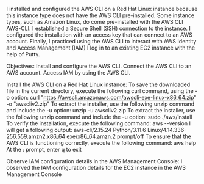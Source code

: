 I installed and configured the AWS CLI on a Red Hat Linux instance because this instance type does not have the AWS CLI pre-installed. Some instance types, such as Amazon Linux, do come pre-installed with the AWS CLI AWS-CLI.
I established a Secure Shell (SSH) connection to the instance. I configured the installation with an access key that can connect to an AWS account. Finally, I practiced using the AWS CLI to interact with AWS Identity and Access Management (IAM)
I log in to an existing EC2 instance with the help of Putty.

Objectives:
Install and configure the AWS CLI.
Connect the AWS CLI to an AWS account.
Access IAM by using the AWS CLI.

Install the AWS CLI on a Red Hat Linux instance:
To save the downloaded file in the current directory, execute the following curl command, using the -o option:            curl "https://awscli.amazonaws.com/awscli-exe-linux-x86_64.zip" -o "awscliv2.zip"
To extract the installer, use the following unzip command and include the -u option:                                      unzip -u awscliv2.zip
To extract the installer, use the following unzip command and include the -u option:                                      sudo ./aws/install
To verify the installation, execute the following command:                                                                aws --version
I will get a following output:                                                                                            aws-cli/2.15.24 Python/3.11.6 Linux/4.14.336-256.559.amzn2.x86_64 exe/x86_64.amzn.2 prompt/off
To ensure that the AWS CLI is functioning correctly, execute the following command:                                       aws help
At the : prompt, enter q to exit

Observe IAM configuration details in the AWS Management Console:
I observed the IAM configuration details for the EC2 instance in the AWS Management Console
